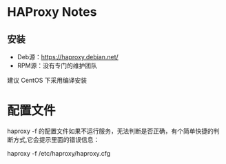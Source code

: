 # HAProxy Notes

## 安装

* Deb源：https://haproxy.debian.net/
* RPM源：没有专门的维护团队

建议 CentOS 下采用编译安装

# 配置文件

haproxy -f 的配置文件如果不运行服务，无法判断是否正确，有个简单快捷的判断方式,它会提示里面的错误信息：

haproxy -f /etc/haproxy/haproxy.cfg

